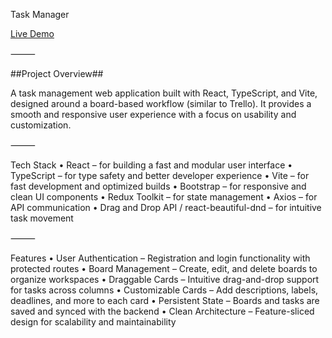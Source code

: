 Task Manager

[Live Demo](https://matteblacck.github.io/REACT-task-manager/)

⸻

##Project Overview##

A task management web application built with React, TypeScript, and Vite, designed around a board-based workflow (similar to Trello). It provides a smooth and responsive user experience with a focus on usability and customization.

⸻

Tech Stack
	•	React – for building a fast and modular user interface
	•	TypeScript – for type safety and better developer experience
	•	Vite – for fast development and optimized builds
	•	Bootstrap – for responsive and clean UI components
	•	Redux Toolkit – for state management
	•	Axios – for API communication
	•	Drag and Drop API / react-beautiful-dnd – for intuitive task movement

⸻

Features
	•	User Authentication – Registration and login functionality with protected routes
	•	Board Management – Create, edit, and delete boards to organize workspaces
	•	Draggable Cards – Intuitive drag-and-drop support for tasks across columns
	•	Customizable Cards – Add descriptions, labels, deadlines, and more to each card
	•	Persistent State – Boards and tasks are saved and synced with the backend
	•	Clean Architecture – Feature-sliced design for scalability and maintainability
